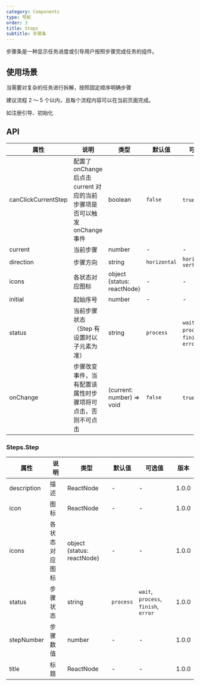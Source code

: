 ```yaml
---
category: Components
type: 导航
order: 3
title: Steps
subtitle: 步骤条
---
```


步骤条是一种显示任务进度或引导用户按照步骤完成任务的组件。

## 使用场景

当需要对复杂的任务进行拆解，按照固定顺序明确步骤

建议流程 2 ～ 5 个以内，且每个流程内容可以在当前页面完成。

如注册引导、初始化

## API

| 属性 | 说明 | 类型 | 默认值 | 可选值 | 版本 |
| --- | --- | --- | --- | --- | --- |
| canClickCurrentStep | 配置了 onChange 后点击 current 对应的当前步骤项是否可以触发 onChange 事件 | boolean | `false` | `true` `false` | 1.0.0 |
| current | 当前步骤 | number | - | - | 1.0.0 |
| direction | 步骤方向 | string | `horizontal` | `horizontal` `vertical` | 1.0.0 |
| icons | 各状态对应图标 | object {status: reactNode} | - | - | 1.0.0 |
| initial | 起始序号 | number | - | - | 1.0.0 |
| status | 当前步骤状态（Step 有设置时以子元素为准） | string | `process` | `wait`, `process`, `finish`, `error` | 1.0.0 |
| onChange | 步骤改变事件，当有配置该属性时步骤项将可点击，否则不可点击 | (current: number) => void | `false` | `true` `false` | 1.0.0 |

### Steps.Step

| 属性 | 说明 | 类型 | 默认值 | 可选值 | 版本 |
| --- | --- | --- | --- | --- | --- |
| description | 描述 | ReactNode | - | - | 1.0.0 |
| icon | 图标 | ReactNode | - | - | 1.0.0 |
| icons | 各状态对应图标 | object {status: reactNode} | - | - | 1.0.0 |
| status | 步骤状态 | string | `process` | `wait`, `process`, `finish`, `error` | 1.0.0 |
| stepNumber | 步骤数值 | number | - | - | 1.0.0 |
| title | 标题 | ReactNode | - | - | 1.0.0 |
